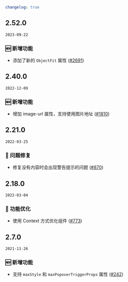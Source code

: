 ```yaml
changelog: true
```

## 2.52.0

`2023-09-22`

### 🆕 新增功能

- 添加了新的 `ObjectFit` 属性 ([#2691](https://github.com/arco-design/arco-design-vue/pull/2691))


## 2.40.0

`2022-12-09`

### 🆕 新增功能

- 增加 image-url 属性，支持使用图片地址 ([#1810](https://github.com/arco-design/arco-design-vue/pull/1810))


## 2.21.0

`2022-03-25`

### 🐛 问题修复

- 修复没有内容时会出现警告提示的问题 ([#870](https://github.com/arco-design/arco-design-vue/pull/870))


## 2.18.0

`2022-03-04`

### 💎 功能优化

- 使用 Context 方式优化组件 ([#773](https://github.com/arco-design/arco-design-vue/pull/773))


## 2.7.0

`2021-11-26`

### 🆕 新增功能

- 支持 `maxStyle` 和 `maxPopoverTriggerProps` 属性 ([#242](https://github.com/arco-design/arco-design-vue/pull/242))

